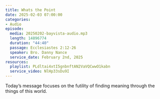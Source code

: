 ```yaml
---
title: Whats the Point
date: 2025-02-03 07:00:00
categories:
- Audio
episode:
  media: 20250202-bayvista-audio.mp3
  length: 14896774
  duration: "44:40"
  passage: Ecclesiastes 2:12-26
  speaker: Bro. Danny Nance
  service_date: February 2nd, 2025
resources:
  playlist: PLdltai4xtI5gnbnftAN2VaVQCwwO1kabn
  service_video: NlHp33sDu9I
---
```

Today’s message focuses on the futility of finding meaning through the things of this world.
